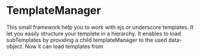 # TemplateManager

This small framework help you to work with ejs or underscore templates. It let you easily structure your templete in a hierarchy. It enables to load subTemplates by providing a child templateManager to the used data-object. Now it can load templates from <template>-tags or via name throu ajax. 

## Usage
You can check everything in detail in the source of indexHTML. and the Templates folder.

create an object of TemplateManager:
load your templatingEngine and the TemplateManagerClass.js in your HTML

var tM = new TemplateManager("EJS"); // you can also use "underscore"

### set the basic properties. 
    tM.defaults;    // basic object that will be passed to every template
    tM.basePath;    // the rootpath for the templates, default is ./templates 
    tM.fileExtension; // FileExtension the extension that all files have. default is HTML
    tM.nameOfTemplatemanager; // name of the templateManager that is passed to the Templates.
    tM.baseName;    // baseName is usually empty. it is used internally for hirarchy
    tM.templates;   // templates the list of cached templates
    
### methods
usually you only need the render method.

    tM.render("sub/name",data);
    
this method will load the template and render them.

If you initialise the tM before all HTML is interpreted including all the templates, you can run 

    tM.findTemplates(); 
    
by yourselfe. it will find and compile all templates in the HTML that have an id-Attribute.

the other methods compile and loadTemplateFileare, are used internally.


## Development
This module is developed and maintained by Tobias Nickel, feel free to contact me here on Github.

In near future I want to compile all Templates on the Server using NodeJS to provide all templates using a single http request. I will also make it possible to use this TemplateManager as Engine in Express.js, that will allow you to use the same engine in Client and Server. After that, I will check out to Support more Engines, like Mustach and jade. Very important is also the support for dependency management, so I want to support requireJS and google-closure.

